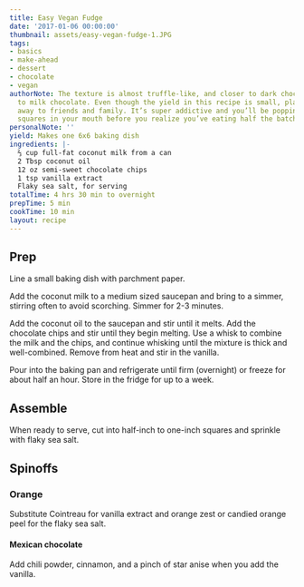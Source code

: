 ```yaml
---
title: Easy Vegan Fudge
date: '2017-01-06 00:00:00'
thumbnail: assets/easy-vegan-fudge-1.JPG
tags:
- basics
- make-ahead
- dessert
- chocolate
- vegan
authorNote: The texture is almost truffle-like, and closer to dark chocolate than
  to milk chocolate. Even though the yield in this recipe is small, plan to give some
  away to friends and family. It’s super addictive and you’ll be popping those fudge
  squares in your mouth before you realize you’ve eating half the batch.
personalNote: ''
yield: Makes one 6x6 baking dish
ingredients: |-
  ⅔ cup full-fat coconut milk from a can
  2 Tbsp coconut oil
  12 oz semi-sweet chocolate chips
  1 tsp vanilla extract
  Flaky sea salt, for serving
totalTime: 4 hrs 30 min to overnight
prepTime: 5 min
cookTime: 10 min
layout: recipe
---
```

## Prep
Line a small baking dish with parchment paper.

Add the coconut milk to a medium sized saucepan and bring to a simmer, stirring often to avoid scorching. Simmer for 2-3 minutes.

Add the coconut oil to the saucepan and stir until it melts. Add the chocolate chips and stir until they begin melting. Use a whisk to combine the milk and the chips, and continue whisking until the mixture is thick and well-combined.
Remove from heat and stir in the vanilla. 

Pour into the baking pan and refrigerate until firm (overnight) or freeze for about half an hour. Store in the fridge for up to a week.

## Assemble
When ready to serve, cut into half-inch to one-inch squares and sprinkle with flaky sea salt.

## Spinoffs

### Orange
Substitute Cointreau for vanilla extract and orange zest or candied orange peel for the flaky sea salt.

#### Mexican chocolate
Add chili powder, cinnamon, and a pinch of star anise when you add the vanilla. 